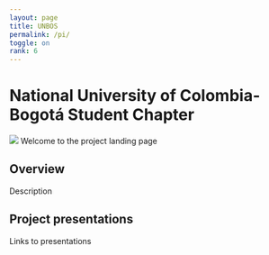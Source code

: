 ```yaml
---
layout: page
title: UNBOS
permalink: /pi/
toggle: on
rank: 6
---
```

# National University of Colombia-Bogotá Student Chapter
<img src="{{ 'unbos_logo.png' | prepend: site.images_dir | prepend: site.baseurl }}" />
Welcome to the project landing page

## Overview

Description

## Project presentations

Links to presentations
